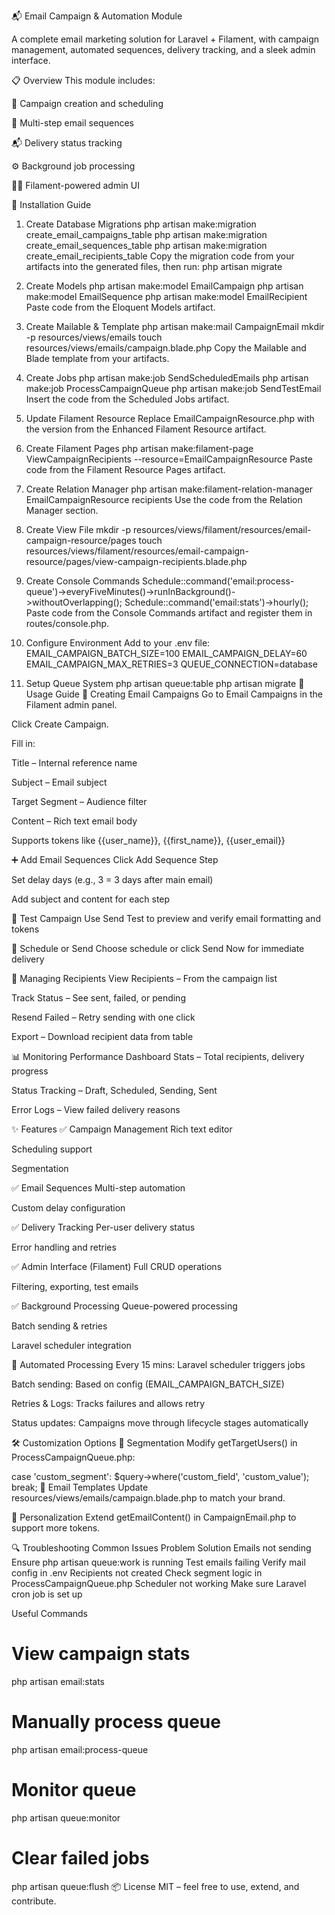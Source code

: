 📬 Email Campaign & Automation Module

A complete email marketing solution for Laravel + Filament, with campaign management, automated sequences, delivery tracking, and a sleek admin interface.

📋 Overview
This module includes:

📣 Campaign creation and scheduling

🔁 Multi-step email sequences

📬 Delivery status tracking

⚙️ Background job processing

🧑‍💼 Filament-powered admin UI

🔧 Installation Guide

1. Create Database Migrations
   php artisan make:migration create_email_campaigns_table
   php artisan make:migration create_email_sequences_table
   php artisan make:migration create_email_recipients_table
   Copy the migration code from your artifacts into the generated files, then run:
   php artisan migrate

2. Create Models
   php artisan make:model EmailCampaign
   php artisan make:model EmailSequence
   php artisan make:model EmailRecipient
   Paste code from the Eloquent Models artifact.

3. Create Mailable & Template
   php artisan make:mail CampaignEmail
   mkdir -p resources/views/emails
   touch resources/views/emails/campaign.blade.php
   Copy the Mailable and Blade template from your artifacts.

4. Create Jobs
   php artisan make:job SendScheduledEmails
   php artisan make:job ProcessCampaignQueue
   php artisan make:job SendTestEmail
   Insert the code from the Scheduled Jobs artifact.

5. Update Filament Resource
   Replace EmailCampaignResource.php with the version from the Enhanced Filament Resource artifact.

6. Create Filament Pages
   php artisan make:filament-page ViewCampaignRecipients --resource=EmailCampaignResource
   Paste code from the Filament Resource Pages artifact.

7. Create Relation Manager
   php artisan make:filament-relation-manager EmailCampaignResource recipients
   Use the code from the Relation Manager section.

8. Create View File
   mkdir -p resources/views/filament/resources/email-campaign-resource/pages
   touch resources/views/filament/resources/email-campaign-resource/pages/view-campaign-recipients.blade.php

9. Create Console Commands
   Schedule::command('email:process-queue')->everyFiveMinutes()->runInBackground()->withoutOverlapping();
   Schedule::command('email:stats')->hourly();
   Paste code from the Console Commands artifact and register them in routes/console.php.

10. Configure Environment
    Add to your .env file:
    EMAIL_CAMPAIGN_BATCH_SIZE=100
    EMAIL_CAMPAIGN_DELAY=60
    EMAIL_CAMPAIGN_MAX_RETRIES=3
    QUEUE_CONNECTION=database

11. Setup Queue System
    php artisan queue:table
    php artisan migrate
    🚀 Usage Guide
    🎯 Creating Email Campaigns
    Go to Email Campaigns in the Filament admin panel.

Click Create Campaign.

Fill in:

Title – Internal reference name

Subject – Email subject

Target Segment – Audience filter

Content – Rich text email body

Supports tokens like {{user_name}}, {{first_name}}, {{user_email}}

➕ Add Email Sequences
Click Add Sequence Step

Set delay days (e.g., 3 = 3 days after main email)

Add subject and content for each step

🧪 Test Campaign
Use Send Test to preview and verify email formatting and tokens

📅 Schedule or Send
Choose schedule or click Send Now for immediate delivery

👥 Managing Recipients
View Recipients – From the campaign list

Track Status – See sent, failed, or pending

Resend Failed – Retry sending with one click

Export – Download recipient data from table

📊 Monitoring Performance
Dashboard Stats – Total recipients, delivery progress

Status Tracking – Draft, Scheduled, Sending, Sent

Error Logs – View failed delivery reasons

✨ Features
✅ Campaign Management
Rich text editor

Scheduling support

Segmentation

✅ Email Sequences
Multi-step automation

Custom delay configuration

✅ Delivery Tracking
Per-user delivery status

Error handling and retries

✅ Admin Interface (Filament)
Full CRUD operations

Filtering, exporting, test emails

✅ Background Processing
Queue-powered processing

Batch sending & retries

Laravel scheduler integration

🔄 Automated Processing
Every 15 mins: Laravel scheduler triggers jobs

Batch sending: Based on config (EMAIL_CAMPAIGN_BATCH_SIZE)

Retries & Logs: Tracks failures and allows retry

Status updates: Campaigns move through lifecycle stages automatically

🛠️ Customization Options
🎯 Segmentation
Modify getTargetUsers() in ProcessCampaignQueue.php:

case 'custom_segment':
$query->where('custom_field', 'custom_value');
break;
💌 Email Templates
Update resources/views/emails/campaign.blade.php to match your brand.

🧬 Personalization
Extend getEmailContent() in CampaignEmail.php to support more tokens.

🔍 Troubleshooting
Common Issues
Problem Solution
Emails not sending Ensure php artisan queue:work is running
Test emails failing Verify mail config in .env
Recipients not created Check segment logic in ProcessCampaignQueue.php
Scheduler not working Make sure Laravel cron job is set up

Useful Commands

# View campaign stats

php artisan email:stats

# Manually process queue

php artisan email:process-queue

# Monitor queue

php artisan queue:monitor

# Clear failed jobs

php artisan queue:flush
📦 License
MIT – feel free to use, extend, and contribute.
